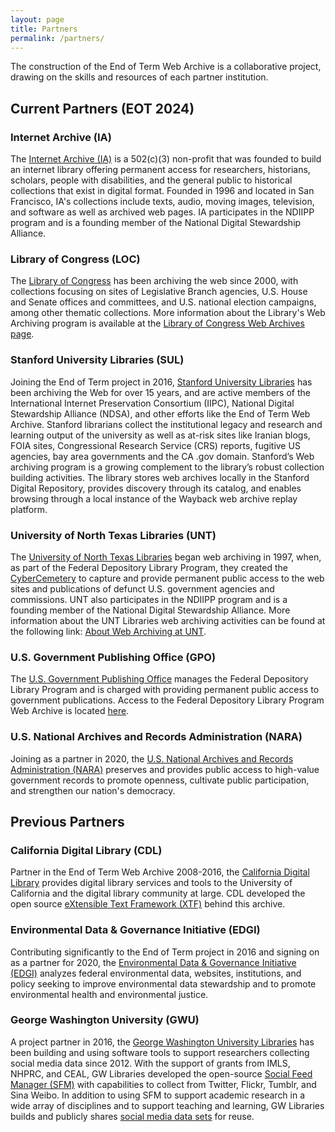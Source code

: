 ```yaml
---
layout: page
title: Partners
permalink: /partners/
---
```


The construction of the End of Term Web Archive is a collaborative project,
drawing on the skills and resources of each partner institution.

## Current Partners (EOT 2024) 

### Internet Archive (IA)

The [Internet Archive (IA)][ia] is a 502(c)(3) non-profit that was founded to build an internet
library offering permanent access for researchers, historians, scholars, people with disabilities,
and the general public to historical collections that exist in digital format. Founded in 1996 and
located in San Francisco, IA's collections include texts, audio, moving images, television, and
software as well as archived web pages. IA participates in the NDIIPP program and is a founding
member of the National Digital Stewardship Alliance.

### Library of Congress (LOC)

The [Library of Congress][loc] has been archiving the web since 2000, with collections focusing on
sites of Legislative Branch agencies, U.S. House and Senate offices and committees, and U.S.
national election campaigns, among other thematic collections. More information about the
Library's Web Archiving program is available at the
[Library of Congress Web Archives page][loc_web_archives].

### Stanford University Libraries (SUL)

Joining the End of Term project in 2016, [Stanford University Libraries][sul]
has been archiving the Web for over 15 years, and are active
members of the International Internet Preservation Consortium (IIPC), National Digital Stewardship
Alliance (NDSA), and other efforts like the End of Term Web Archive. Stanford librarians collect
the institutional legacy and research and learning output of the university as well as at-risk
sites like Iranian blogs, FOIA sites, Congressional Research Service (CRS) reports, fugitive US
agencies, bay area governments and the CA .gov domain. Stanford’s Web archiving program is a
growing complement to the library’s robust collection building activities. The library stores web
archives locally in the Stanford Digital Repository, provides discovery through its catalog, and
enables browsing through a local instance of the Wayback web archive replay platform.

### University of North Texas Libraries (UNT)

The [University of North Texas Libraries][unt] began web archiving in 1997, when, as part of the
Federal Depository Library Program, they created the [CyberCemetery][cybercemetery] to capture
and provide permanent public access to the web sites and publications of defunct U.S. government
agencies and commissions. UNT also participates in the NDIIPP program and is a founding member of
the National Digital Stewardship Alliance. More information about the UNT Libraries web archiving
activities can be found at the following link: [About Web Archiving at UNT][unt_web_archiving].

### U.S. Government Publishing Office (GPO)

The [U.S. Government Publishing Office][gpo] manages the Federal Depository Library Program and is
charged with providing permanent public access to government publications. Access to the Federal
Depository Library Program Web Archive is located [here][fdlp_archive].

### U.S. National Archives and Records Administration (NARA)

Joining as a partner in 2020, the [U.S. National Archives and Records Administration (NARA)][nara] preserves and provides public access to high-value government records to promote openness, cultivate public participation, and strengthen our nation's democracy.

## Previous Partners

### California Digital Library (CDL)

Partner in the End of Term Web Archive 2008-2016, the [California Digital Library][cdl] provides
digital library services and tools to the University of California and the digital library
community at large. CDL developed the open source [eXtensible Text Framework (XTF)][xtf]
behind this archive.

### Environmental Data & Governance Initiative (EDGI)

Contributing significantly to the End of Term project in 2016 and signing on as a partner
for 2020, the [Environmental Data & Governance Initiative (EDGI)][edgi] analyzes federal
environmental data, websites, institutions, and policy seeking to improve environmental
data stewardship and to promote environmental health and environmental justice.

### George Washington University (GWU)

A project partner in 2016, the [George Washington University Libraries][gwu] has been building
and using software tools to support researchers collecting social media data since 2012.
With the support of grants from IMLS, NHPRC, and CEAL, GW Libraries developed the open-source
[Social Feed Manager (SFM)](sfm) with capabilities to collect from Twitter, Flickr, Tumblr, and
Sina Weibo. In addition to using SFM to support academic research in a wide array of
disciplines and to support teaching and learning, GW Libraries builds and publicly shares
[social media data sets][social_media_data] for reuse.



[cdl]: http://www.cdlib.org/
[xtf]: http://xtf.cdlib.org/
[edgi]: https://envirodatagov.org/
[gwu]: https://www.gwu.edu/
[sfm]: https://gwu-libraries.github.io/sfm-ui/
[social_media_data]: https://dataverse.harvard.edu/dataverse.xhtml?alias=gwu-libraries
[ia]: https://www.archive.org/
[loc]: https://www.loc.gov/
[loc_web_archives]: https://www.loc.gov/webarchiving/
[sul]: https://library.stanford.edu/
[unt]: https://library.unt.edu/
[cybercemetery]: https://digital.library.unt.edu/explore/collections/GDCC/
[unt_web_archiving]: https://library.unt.edu/digital-projects-unit/web-archiving/
[gpo]: https://www.gpo.gov/
[nara]: https://www.archives.gov/ 
[fdlp_archive]: https://www.archive-it.org/home/FDLPwebarchive
